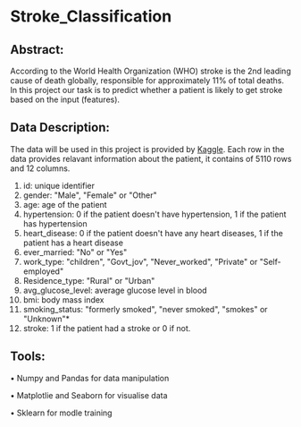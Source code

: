 # Stroke_Classification


## Abstract:

According to the World Health Organization (WHO) stroke is the 2nd leading cause of death globally, responsible for approximately 11% of total deaths.
In this project our task is to predict whether a patient is likely to get stroke based on the input (features).

## Data Description:

The data will be used in this project is provided by <a href="https://www.kaggle.com/fedesoriano/stroke-prediction-dataset">Kaggle</a>. 
Each row in the data provides relavant information about the patient, it contains of 5110 rows and 12 columns.

1) id: unique identifier
2) gender: "Male", "Female" or "Other"
3) age: age of the patient
4) hypertension: 0 if the patient doesn't have hypertension, 1 if the patient has hypertension
5) heart_disease: 0 if the patient doesn't have any heart diseases, 1 if the patient has a heart disease
6) ever_married: "No" or "Yes"
7) work_type: "children", "Govt_jov", "Never_worked", "Private" or "Self-employed"
8) Residence_type: "Rural" or "Urban"
9) avg_glucose_level: average glucose level in blood
10) bmi: body mass index
11) smoking_status: "formerly smoked", "never smoked", "smokes" or "Unknown"*
12) stroke: 1 if the patient had a stroke or 0 if not.

## Tools:

•	Numpy and Pandas for data manipulation 

•	Matplotlie and Seaborn for visualise data

•	Sklearn for modle training 
